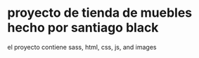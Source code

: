 # proyecto de tienda de muebles hecho por santiago black
el proyecto contiene sass, html, css, js, and images
